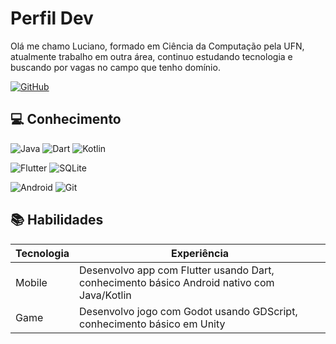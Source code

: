 
# Perfil Dev

Olá me chamo Luciano, formado em Ciência da Computação pela UFN, atualmente trabalho em outra área, continuo estudando tecnologia e buscando por vagas no campo que tenho domínio.

[![GitHub](https://img.shields.io/badge/GitHub-100000?style=for-the-badge&logo=github&logoColor=white)](https://github.com/Luciano3L)

## 💻 Conhecimento
![Java](https://img.shields.io/badge/java-%23ED8B00.svg?style=for-the-badge&logo=openjdk&logoColor=white)
![Dart](https://img.shields.io/badge/Dart-0175C2?style=for-the-badge&logo=dart&logoColor=white)
![Kotlin](https://img.shields.io/badge/Kotlin-0095D5?&style=for-the-badge&logo=kotlin&logoColor=white)

![Flutter](https://img.shields.io/badge/Flutter-02569B?style=for-the-badge&logo=flutter&logoColor=white)
![SQLite](https://img.shields.io/badge/SQLite-000?style=for-the-badge&logo=sqlite&logoColor=07405E)

![Android](https://img.shields.io/badge/Android-3DDC84?style=for-the-badge&logo=android&logoColor=white)
![Git](https://img.shields.io/badge/GIT-E44C30?style=for-the-badge&logo=git&logoColor=white)

## 📚 Habilidades 

| Tecnologia | Experiência|
|-------|-------|
| Mobile | Desenvolvo app com Flutter usando Dart, conhecimento básico Android nativo com Java/Kotlin|
|Game| Desenvolvo jogo com Godot usando GDScript, conhecimento básico em Unity |

